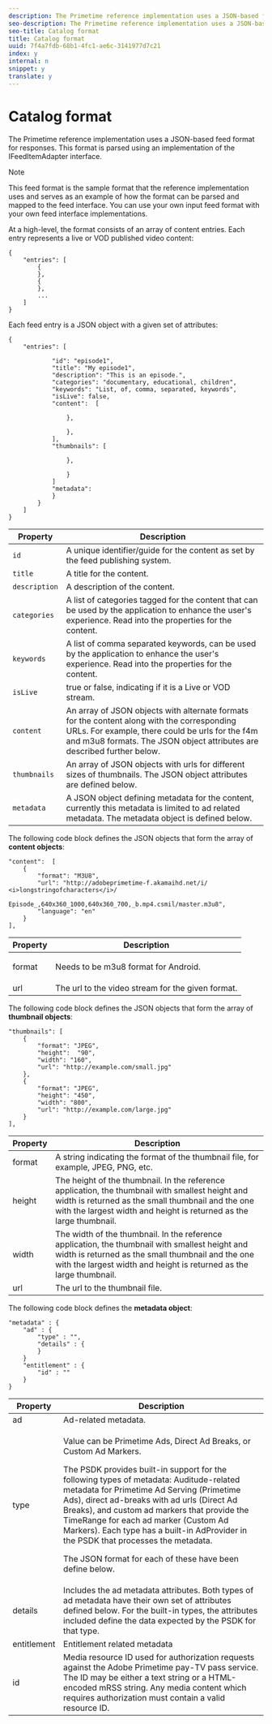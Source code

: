 ```yaml
---
description: The Primetime reference implementation uses a JSON-based feed format for responses. This format is parsed using an implementation of the IFeedItemAdapter interface.
seo-description: The Primetime reference implementation uses a JSON-based feed format for responses. This format is parsed using an implementation of the IFeedItemAdapter interface.
seo-title: Catalog format
title: Catalog format
uuid: 7f4a7fdb-68b1-4fc1-ae6c-3141977d7c21
index: y
internal: n
snippet: y
translate: y
---
```


# Catalog format

The Primetime reference implementation uses a JSON-based feed format for responses. This format is parsed using an implementation of the IFeedItemAdapter interface.




>[!NOTE]
>
>This feed format is the sample format that the reference implementation uses and serves as an example of how the format can be parsed and mapped to the feed interface. You can use your own input feed format with your own feed interface implementations.



At a high-level, the format consists of an array of content entries. Each entry represents a live or VOD published video content: 


```
{
    "entries": [
        {
        },
        {
        },
        ...
    ]
}

```



Each feed entry is a JSON object with a given set of attributes: 


```
{
    "entries": [
        
            "id": "episode1",
            "title": "My episode1",
            "description": "This is an episode.",
            "categories": "documentary, educational, children",
            "keywords": "List, of, comma, separated, keywords",
            "isLive": false,
            "content":  [
                
                },
                
                },
            ],
            "thumbnails": [
                
                },
                
                }
            ]
            "metadata": 
            } 
        }
    ]
}

```


|  Property  | Description  |
|---|---|
| `id`  | A unique identifier/guide for the content as set by the feed publishing system.  |
| `title`  | A title for the content.  |
| `description`  | A description of the content.  |
| `categories`  | A list of categories tagged for the content that can be used by the application to enhance the user's experience. Read into the properties for the content.  |
| `keywords`  | A list of comma separated keywords, can be used by the application to enhance the user's experience. Read into the properties for the content.  |
| `isLive`  | true or false, indicating if it is a Live or VOD stream.  |
| `content`  | An array of JSON objects with alternate formats for the content along with the corresponding URLs. For example, there could be urls for the f4m and m3u8 formats. The JSON object attributes are described further below.  |
| `thumbnails`  | An array of JSON objects with urls for different sizes of thumbnails. The JSON object attributes are defined below.  |
| `metadata`  | A JSON object defining metadata for the content, currently this metadata is limited to ad related metadata. The metadata object is defined below.  |



The following code block defines the JSON objects that form the array of **content objects**: 


```
"content":  [
    {
        "format": "M3U8",
        "url": "http://adobeprimetime-f.akamaihd.net/i/
<i>longstringofcharacters</i>/
                 Episode_,640x360_1000,640x360_700,_b.mp4.csmil/master.m3u8",
        "language": "en"
    }  
],
```





<table id="table_FBCAE95B1A4A4904A7B92B26A84735D6"> 
 <thead> 
  <tr> 
   <th colname="col1" class="entry"> Property </th> 
   <th colname="col2" class="entry"> Description </th> 
  </tr>
 </thead>
 <tbody> 
  <tr> 
   <td colname="col1"><span class="codeph"> format</span> </td> 
   <td colname="col2"> <p>Needs to be m3u8 format for Android. </p> </td> 
  </tr> 
  <tr> 
   <td colname="col1"><span class="codeph"> url</span> </td> 
   <td colname="col2"> The url to the video stream for the given format. </td> 
  </tr> 
 </tbody> 
</table>



The following code block defines the JSON objects that form the array of **thumbnail objects**: 


```
"thumbnails": [
    {
        "format": "JPEG",
        "height":  "90",
        "width": "160",
        "url": "http://example.com/small.jpg"
    },
    {
        "format": "JPEG",
        "height": "450",
        "width": "800",
        "url": "http://example.com/large.jpg"
    }
],

```





|  Property  | Description  |
|---|---|
|  format  | A string indicating the format of the thumbnail file, for example, JPEG, PNG, etc.  |
|  height  | The height of the thumbnail. In the reference application, the thumbnail with smallest height and width is returned as the small thumbnail and the one with the largest width and height is returned as the large thumbnail.  |
|  width  | The width of the thumbnail. In the reference application, the thumbnail with smallest height and width is returned as the small thumbnail and the one with the largest width and height is returned as the large thumbnail.  |
|  url  | The url to the thumbnail file.  |



The following code block defines the **metadata object**: 


```
"metadata" : {
    "ad" : {
        "type" : "",
        "details" : {
        }
    }
    "entitlement" : {
        "id" : ""
    }
}
```





<table id="table_291AE420FF684160B2E6A6F91805FB28"> 
 <thead> 
  <tr> 
   <th colname="col1" class="entry"> Property </th> 
   <th colname="col2" class="entry"> Description </th> 
  </tr>
 </thead>
 <tbody> 
  <tr> 
   <td colname="col1"> ad </td> 
   <td colname="col2"> Ad-related metadata. </td> 
  </tr> 
  <tr> 
   <td colname="col1"> type </td> 
   <td colname="col2"> <p> Value can be Primetime Ads, Direct Ad Breaks, or Custom Ad Markers. </p> <p>The PSDK provides built-in support for the following types of metadata: Auditude-related metadata for Primetime Ad Serving (Primetime Ads), direct ad-breaks with ad urls (Direct Ad Breaks), and custom ad markers that provide the TimeRange for each ad marker (Custom Ad Markers). Each type has a built-in <span class="codeph"> AdProvider</span> in the PSDK that processes the metadata. </p> <p>The JSON format for each of these have been define below. </p> </td> 
  </tr> 
  <tr> 
   <td colname="col1"> details </td> 
   <td colname="col2"> Includes the ad metadata attributes. Both types of ad metadata have their own set of attributes defined below. For the built-in types, the attributes included define the data expected by the PSDK for that type. </td> 
  </tr> 
  <tr> 
   <td colname="col1"> entitlement</td> 
   <td colname="col2"> Entitlement related metadata</td> 
  </tr> 
  <tr> 
   <td colname="col1"> id</td> 
   <td colname="col2"> Media resource ID used for authorization requests against the Adobe Primetime pay-TV pass service. The ID may be either a text string or a HTML-encoded mRSS string. Any media content which requires authorization must contain a valid resource ID.</td> 
  </tr> 
 </tbody> 
</table>

